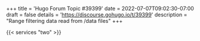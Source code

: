 +++
title = 'Hugo Forum Topic #39399'
date = 2022-07-07T09:02:30-07:00
draft = false
details = 'https://discourse.gohugo.io/t/39399'
description = "Range filtering data read from /data files"
+++

{{< services "two" >}}
